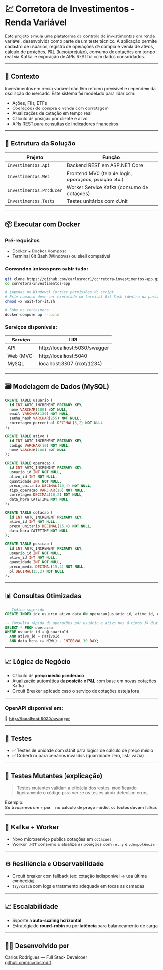 
# 💹 Corretora de Investimentos - Renda Variável

Este projeto simula uma plataforma de controle de investimentos em renda variável, desenvolvida como parte de um teste técnico. A aplicação permite cadastro de usuários, registro de operações de compra e venda de ativos, cálculo de posições, P&L (lucro/prejuízo), consumo de cotações em tempo real via Kafka, e exposição de APIs RESTful com dados consolidados.

---

## 📘 Contexto

Investimentos em renda variável não têm retorno previsível e dependem da oscilação do mercado. Este sistema foi modelado para lidar com:

- Ações, FIIs, ETFs
- Operações de compra e venda com corretagem
- Atualizações de cotação em tempo real
- Cálculo de posição por cliente e ativo
- APIs REST para consultas de indicadores financeiros

---

## 🧱 Estrutura da Solução

| Projeto                 | Função                                                       |
|-------------------------|--------------------------------------------------------------|
| `Investimentos.Api`     | Backend REST em ASP.NET Core                                 |
| `Investimentos.Web`     | Frontend MVC (tela de login, operações, posição etc.)        |
| `Investimentos.Producer`| Worker Service Kafka (consumo de cotações)
| `Investimentos.Tests`   | Testes unitários com xUnit                                   |

---

## 📦 Executar com Docker

### Pré-requisitos
- Docker + Docker Compose
- Terminal Git Bash (Windows) ou shell compatível

### Comandos únicos para subir tudo:

```bash
git clone https://github.com/carlosrodr1/corretora-investimentos-app.git
cd corretora-investimentos-app

# (Apenas no Windows) Corrige permissões do script
# Este comando deve ser executado no terminal Git Bash (dentro da pasta do projeto)
chmod +x wait-for-it.sh

# Sobe os containers
docker-compose up --build
```

### Serviços disponíveis:

| Serviço         | URL                           |
|-----------------|--------------------------------|
| API             | http://localhost:5030/swagger |
| Web (MVC)       | http://localhost:5040         |
| MySQL           | localhost:3307 (root/1234)     |

---

## 🗃️ Modelagem de Dados (MySQL)

```sql
CREATE TABLE usuario (
  id INT AUTO_INCREMENT PRIMARY KEY,
  nome VARCHAR(100) NOT NULL,
  email VARCHAR(150) NOT NULL,
  senha_hash VARCHAR(255) NOT NULL,
  corretagem_percentual DECIMAL(5,2) NOT NULL
);

CREATE TABLE ativo (
  id INT AUTO_INCREMENT PRIMARY KEY,
  codigo VARCHAR(10) NOT NULL,
  nome VARCHAR(100) NOT NULL
);

CREATE TABLE operacao (
  id INT AUTO_INCREMENT PRIMARY KEY,
  usuario_id INT NOT NULL,
  ativo_id INT NOT NULL,
  quantidade INT NOT NULL,
  preco_unitario DECIMAL(15,4) NOT NULL,
  tipo_operacao VARCHAR(10) NOT NULL,
  corretagem DECIMAL(10,2) NOT NULL,
  data_hora DATETIME NOT NULL
);

CREATE TABLE cotacao (
  id INT AUTO_INCREMENT PRIMARY KEY,
  ativo_id INT NOT NULL,
  preco_unitario DECIMAL(15,4) NOT NULL,
  data_hora DATETIME NOT NULL
);

CREATE TABLE posicao (
  id INT AUTO_INCREMENT PRIMARY KEY,
  usuario_id INT NOT NULL,
  ativo_id INT NOT NULL,
  quantidade INT NOT NULL,
  preco_medio DECIMAL(15,4) NOT NULL,
  pl DECIMAL(15,2) NOT NULL
);

```

---

## 📊 Consultas Otimizadas

```sql
-- Índice sugerido
CREATE INDEX idx_usuario_ativo_data ON operacao(usuario_id, ativo_id, data_hora);

-- Consulta rápida de operações por usuário e ativo nos últimos 30 dias
SELECT * FROM operacao
WHERE usuario_id = @usuarioId
  AND ativo_id = @ativoId
  AND data_hora >= NOW() - INTERVAL 30 DAY;

```

---

## 📈 Lógica de Negócio

- Cálculo de **preço médio ponderado**
- Atualização automática da **posição e P&L** com base em novas cotações Kafka
- Circuit Breaker aplicado caso o serviço de cotações esteja fora

---

### OpenAPI disponível em:
📄 [http://localhost:5030/swagger](http://localhost:5030/swagger)

---

## 🧪 Testes

- ✅ Testes de unidade com xUnit para lógica de cálculo de preço médio
- ✅ Cobertura para cenários inválidos (quantidade zero, lista vazia)

---

## 🧠 Testes Mutantes (explicação)

> Testes mutantes validam a eficácia dos testes, modificando ligeiramente o código para ver se os testes ainda detectam erros.

Exemplo:  
Se trocarmos um `+` por `-` no cálculo do preço médio, os testes devem falhar.

---

## 🔁 Kafka + Worker

- Novo microserviço publica cotações em `cotacoes`
- Worker `.NET` consome e atualiza as posições com `retry` e `idempotência`

---

## ⚙️ Resiliência e Observabilidade

- Circuit breaker com fallback (ex: cotação indisponível → usa última conhecida)
- `try/catch` com logs e tratamento adequado em todas as camadas

---

## 📈 Escalabilidade

- Suporte a **auto-scaling horizontal**
- Estratégia de **round-robin** ou por **latência** para balanceamento de carga

---

## 👨‍💻 Desenvolvido por

Carlos Rodrigues — Full Stack Developer  
[github.com/carlosrodr1](https://github.com/carlosrodr1)
